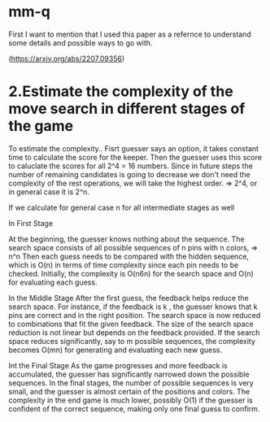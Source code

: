 # mm-q

First I want to mention that I used this paper as a refernce to understand some details and possible ways to go with.

(https://arxiv.org/abs/2207.09356)

# 2.Estimate the complexity of the move search in different stages of the game

To estimate the complexity..
Fisrt guesser says an option, it takes constant time to calculate the score for the keeper.
Then the guesser uses this score to caluclate the scores for all 2^4 = 16 numbers.
Since in future steps the number of remaining candidates is going to decrease we don't need the complexity of the rest operations, we will take the highest order. => 2^4, or in general case it is 2^n.

If we calculate for general case n for all intermediate stages as well

In First Stage

At the beginning, the guesser knows nothing about the sequence. The search space consists of all possible sequences of n pins with n colors, => n^n
Then each guess needs to be compared with the hidden sequence, which is O(n) in terms of time complexity since each pin needs to be checked.
Initially, the complexity is  O(n6n) for the search space and O(n) for evaluating each guess.

In the Middle Stage
After the first guess, the feedback helps reduce the search space. For instance, if the feedback is k , the guesser knows that k pins are correct and in the right position.
The search space is now reduced to combinations that fit the given feedback. The size of the search space reduction is not linear but depends on the feedback provided.
If the search space reduces significantly, say to m possible sequences, the complexity becomes  O(mn) for generating and evaluating each new guess.

Int the Final Stage
As the game progresses and more feedback is accumulated, the guesser has significantly narrowed down the possible sequences.
In the final stages, the number of possible sequences is very small, and the guesser is almost certain of the positions and colors.
The complexity in the end game is much lower, possibly O(1) if the guesser is confident of the correct sequence, making only one final guess to confirm.
